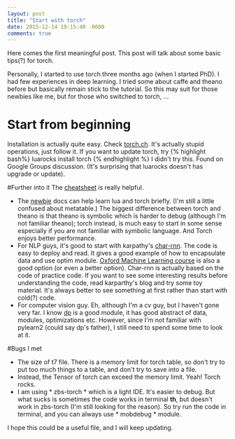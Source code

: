 ```yaml
---
layout: post
title: "Start with torch"
date: 2015-12-14 19:15:40 -0600
comments: true
---
```


Here comes the first meaningful post. This post will talk about some basic tips(?) for torch. 

Personally, I started to use torch three months ago (when I started PhD). I had few experiences in deep learning. I tried some about caffe and theano before but basically remain stick to the tutorial. So this may suit for those newbies like me, but for those who switched to torch, ... 

# Start from beginning
Installation is actually quite easy. Check [torch.ch](torch.ch). It's actually stupid operations, just follow it.
If you want to update torch, try {% highlight bash%}
luarocks install torch
{% endhighlight %}
I didn't try this. Found on Google Groups discussion. (It's surprising that luarocks doesn't has upgrade or update).

#Further into it
The [cheatsheet](https://github.com/torch/torch7/wiki/Cheatsheet) is really helpful.

- The [newbie](https://github.com/torch/torch7/wiki/Cheatsheet#newbies) docs can help learn lua and torch briefly. (I'm still a little confused about metatable.) The biggest difference between torch and theano is that theano is symbolic which is harder to debug (although I'm not familiar theano); torch instead, is much easy to start in some sense especially if you are not familiar with symbolic language. And Torch enjoys better performance.
- For NLP guys, it's good to start with karpathy's [char-rnn](https://github.com/karpathy/char-rnn). The code is easy to deploy and read. It gives a good example of how to encapsulate data and use optim module.
[Oxford Machine Learning course](https://github.com/oxford-cs-ml-2015) is also a good option (or even a better option). Char-rnn is actually based on the code of practice code.
If you want to see some interesting results before understanding the code, read karparthy's blog and try some toy material. It's always better to see something at first rather than start with cold(?) code.
- For computer vision guy. Eh, although I'm a cv guy, but I haven't gone very far. I know [dp](https://github.com/nicholas-leonard/dp) is a good module, it has good abstract of data, modules, optimizations etc. However, since I'm not familiar with pylearn2 (could say dp's father), I still need to spend some time to look at it.

#Bugs I met
- The size of t7 file. There is a memory limit for torch table, so don't try to put too much things to a table, and don't try to save into a file.
- Instead, the Tensor of torch can exceed the memory limit. Yeah! Torch rocks.
- I am using * zbs-torch * which is a light IDE. It's easier to debug. But what sucks is sometimes the code works in terminal **th**, but doesn't work in zbs-torch (I'm still looking for the reason). So try run the code in terminal, and you can always use * mobdebug * module.

I hope this could be a useful file, and I will keep updating.

